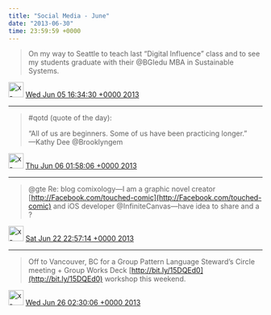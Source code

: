 ```yaml
---    
title: "Social Media - June"
date: "2013-06-30"
time: 23:59:59 +0000
---
```


> On my way to Seattle to teach last “Digital Influence” class and to see my students graduate with their @BGIedu MBA in Sustainable Systems.

<img src="{{ site.url }}{{ site.baseurl }}/assets/images/media/tweet.ico" alt="x-icon" width="30" /> [Wed Jun 05 16:34:30 +0000 2013](https://twitter.com/ChristopherA/status/342318523617538048)

----

> #qotd (quote of the day):  
>   
> “All of us are beginners. Some of us have been practicing longer.”  
> —Kathy Dee @Brooklyngem

<img src="{{ site.url }}{{ site.baseurl }}/assets/images/media/tweet.ico" alt="x-icon" width="30" /> [Thu Jun 06 01:58:06 +0000 2013](https://twitter.com/ChristopherA/status/342460356196704256)

----

> @gte Re: blog comixology—I am a graphic novel creator [http://Facebook.com/touched-comic](http://Facebook.com/touched-comic) and iOS developer @InfiniteCanvas—have idea to share and a ?

<img src="{{ site.url }}{{ site.baseurl }}/assets/images/media/tweet.ico" alt="x-icon" width="30" /> [Sat Jun 22 22:57:14 +0000 2013](https://twitter.com/ChristopherA/status/348575434402848768)

----

> Off to Vancouver, BC for a Group Pattern Language Steward’s Circle meeting + Group Works Deck [http://bit.ly/15DQEd0](http://bit.ly/15DQEd0) workshop this weekend.

<img src="{{ site.url }}{{ site.baseurl }}/assets/images/media/tweet.ico" alt="x-icon" width="30" /> [Wed Jun 26 02:30:06 +0000 2013](https://twitter.com/ChristopherA/status/349716168229126146)